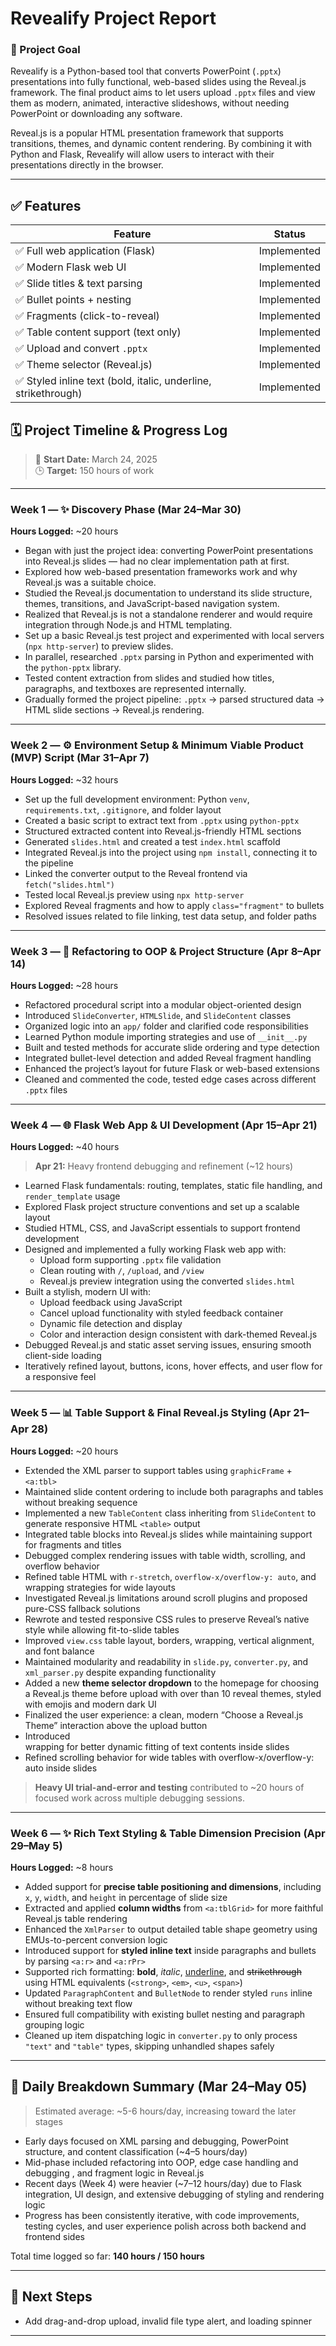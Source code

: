 # Revealify Project Report

### 🎯 Project Goal
Revealify is a Python-based tool that converts PowerPoint (`.pptx`) presentations into fully functional, web-based slides using the Reveal.js framework. The final product aims to let users upload `.pptx` files and view them as modern, animated, interactive slideshows, without needing PowerPoint or downloading any software.

Reveal.js is a popular HTML presentation framework that supports transitions, themes, and dynamic content rendering. By combining it with Python and Flask, Revealify will allow users to interact with their presentations directly in the browser.

---

## ✅ Features

| Feature                                  | Status       |
|------------------------------------------|--------------|
| ✅ Full web application (Flask)           | Implemented  |
| ✅ Modern Flask web UI                   | Implemented  |
| ✅ Slide titles & text parsing           | Implemented  |
| ✅ Bullet points + nesting               | Implemented  |
| ✅ Fragments (click-to-reveal)            | Implemented  |
| ✅ Table content support (text only)      | Implemented  |
| ✅ Upload and convert `.pptx`             | Implemented  |
| ✅ Theme selector (Reveal.js)             | Implemented  |
| ✅ Styled inline text (bold, italic, underline, strikethrough) | Implemented  |


## 🗓 Project Timeline & Progress Log

> 📆 **Start Date:** March 24, 2025  
> 🕒 **Target:** 150 hours of work

---

### Week 1 — ✨ Discovery Phase (Mar 24–Mar 30) 

**Hours Logged:** ~20 hours

- Began with just the project idea: converting PowerPoint presentations into Reveal.js slides — had no clear implementation path at first.
- Explored how web-based presentation frameworks work and why Reveal.js was a suitable choice.
- Studied the Reveal.js documentation to understand its slide structure, themes, transitions, and JavaScript-based navigation system.
- Realized that Reveal.js is not a standalone renderer and would require integration through Node.js and HTML templating.
- Set up a basic Reveal.js test project and experimented with local servers (`npx http-server`) to preview slides.
- In parallel, researched `.pptx` parsing in Python and experimented with the `python-pptx` library.
- Tested content extraction from slides and studied how titles, paragraphs, and textboxes are represented internally.
- Gradually formed the project pipeline: `.pptx` → parsed structured data → HTML slide sections → Reveal.js rendering.

---

### Week 2 — ⚙️ Environment Setup & Minimum Viable Product (MVP) Script (Mar 31–Apr 7)

**Hours Logged:** ~32 hours

- Set up the full development environment: Python `venv`, `requirements.txt`, `.gitignore`, and folder layout  
- Created a basic script to extract text from `.pptx` using `python-pptx`  
- Structured extracted content into Reveal.js-friendly HTML sections  
- Generated `slides.html` and created a test `index.html` scaffold  
- Integrated Reveal.js into the project using `npm install`, connecting it to the pipeline  
- Linked the converter output to the Reveal frontend via `fetch("slides.html")`  
- Tested local Reveal.js preview using `npx http-server`  
- Explored Reveal fragments and how to apply `class="fragment"` to bullets  
- Resolved issues related to file linking, test data setup, and folder paths  

---

### Week 3 — 📄 Refactoring to OOP & Project Structure (Apr 8–Apr 14)

**Hours Logged:** ~28 hours

- Refactored procedural script into a modular object-oriented design
- Introduced `SlideConverter`, `HTMLSlide`, and `SlideContent` classes
- Organized logic into an `app/` folder and clarified code responsibilities
- Learned Python module importing strategies and use of `__init__.py`
- Built and tested methods for accurate slide ordering and type detection
- Integrated bullet-level detection and added Reveal fragment handling
- Enhanced the project’s layout for future Flask or web-based extensions
- Cleaned and commented the code, tested edge cases across different `.pptx` files

---

### Week 4 — 🌐 Flask Web App & UI Development (Apr 15–Apr 21)

**Hours Logged:** ~40 hours

> **Apr 21:** Heavy frontend debugging and refinement (~12 hours)

- Learned Flask fundamentals: routing, templates, static file handling, and `render_template` usage  
- Explored Flask project structure conventions and set up a scalable layout  
- Studied HTML, CSS, and JavaScript essentials to support frontend development  
- Designed and implemented a fully working Flask web app with:  
  - Upload form supporting `.pptx` file validation  
  - Clean routing with `/`, `/upload`, and `/view`  
  - Reveal.js preview integration using the converted `slides.html`  
- Built a stylish, modern UI with:  
  - Upload feedback using JavaScript  
  - Cancel upload functionality with styled feedback container  
  - Dynamic file detection and display  
  - Color and interaction design consistent with dark-themed Reveal.js  
- Debugged Reveal.js and static asset serving issues, ensuring smooth client-side loading  
- Iteratively refined layout, buttons, icons, hover effects, and user flow for a responsive feel  

---

### Week 5 — 📊 Table Support & Final Reveal.js Styling (Apr 21–Apr 28)

**Hours Logged:** ~20 hours

- Extended the XML parser to support tables using `graphicFrame` + `<a:tbl>`  
- Maintained slide content ordering to include both paragraphs and tables without breaking sequence  
- Implemented a new `TableContent` class inheriting from `SlideContent` to generate responsive HTML `<table>` output  
- Integrated table blocks into Reveal.js slides while maintaining support for fragments and titles  
- Debugged complex rendering issues with table width, scrolling, and overflow behavior  
- Refined table HTML with `r-stretch`, `overflow-x/overflow-y: auto`, and wrapping strategies for wide layouts  
- Investigated Reveal.js limitations around scroll plugins and proposed pure-CSS fallback solutions  
- Rewrote and tested responsive CSS rules to preserve Reveal’s native style while allowing fit-to-slide tables  
- Improved `view.css` table layout, borders, wrapping, vertical alignment, and font balance  
- Maintained modularity and readability in `slide.py`, `converter.py`, and `xml_parser.py` despite expanding functionality
- Added a new **theme selector dropdown** to the homepage for choosing a Reveal.js theme before upload with over than 10 reveal themes, styled with emojis and modern dark UI 
- Finalized the user experience: a clean, modern “Choose a Reveal.js Theme” interaction above the upload button  
- Introduced <div class="r-fit-text"> wrapping for better dynamic fitting of text contents inside slides
- Refined scrolling behavior for wide tables with overflow-x/overflow-y: auto inside slides

> **Heavy UI trial-and-error and testing** contributed to ~20 hours of focused work across multiple debugging sessions.
---

### Week 6 — ✨ Rich Text Styling & Table Dimension Precision (Apr 29–May 5)

**Hours Logged:** ~8 hours

- Added support for **precise table positioning and dimensions**, including `x`, `y`, `width`, and `height` in percentage of slide size  
- Extracted and applied **column widths** from `<a:tblGrid>` for more faithful Reveal.js table rendering  
- Enhanced the `XmlParser` to output detailed table shape geometry using EMUs-to-percent conversion logic  
- Introduced support for **styled inline text** inside paragraphs and bullets by parsing `<a:r>` and `<a:rPr>`  
- Supported rich formatting: **bold**, *italic*, <u>underline</u>, and <span style="text-decoration:line-through;">strikethrough</span> using HTML equivalents (`<strong>`, `<em>`, `<u>`, `<span>`)  
- Updated `ParagraphContent` and `BulletNode` to render styled `runs` inline without breaking text flow  
- Ensured full compatibility with existing bullet nesting and paragraph grouping logic  
- Cleaned up item dispatching logic in `converter.py` to only process `"text"` and `"table"` types, skipping unhandled shapes safely  

---

## 📅 Daily Breakdown Summary (Mar 24–May 05)

> Estimated average: ~5-6 hours/day, increasing toward the later stages

- Early days focused on XML parsing and debugging, PowerPoint structure, and content classification (~4–5 hours/day)  
- Mid-phase included refactoring into OOP, edge case handling and debugging , and fragment logic in Reveal.js  
- Recent days (Week 4) were heavier (~7–12 hours/day) due to Flask integration, UI design, and extensive debugging of styling and rendering logic  
- Progress has been consistently iterative, with code improvements, testing cycles, and user experience polish across both backend and frontend sides

Total time logged so far: **140 hours / 150 hours**

---
 
## 🔁 Next Steps
- Add drag-and-drop upload, invalid file type alert, and loading spinner  

---

